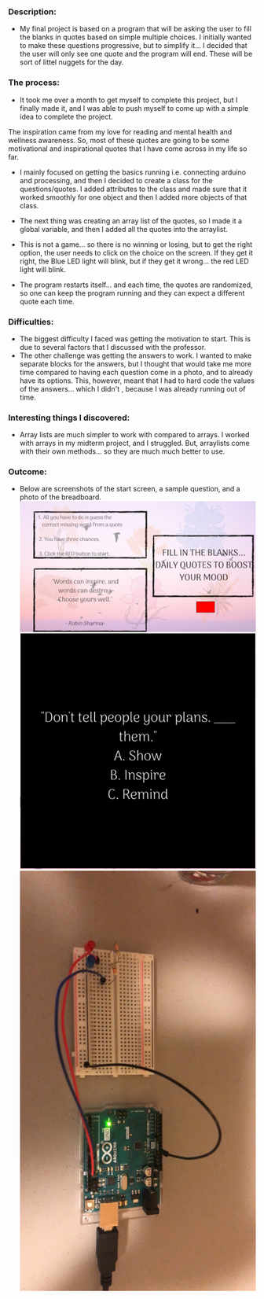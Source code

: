 ### Description:
- My final project is based on a program that will be asking the user to fill the blanks in quotes based on simple multiple choices. I initially wanted to make these questions progressive, but to simplify it... I decided that the user will only see one quote and the program will end. These will be sort of littel nuggets for the day.

### The process:
- It took me over a month to get myself to complete this project, but I finally made it, and I was able to push myself to come up with a simple idea to complete the project.

The inspiration came from my love for reading and mental health and wellness awareness. So, most of these quotes are going to be some motivational and inspirational quotes that I have come across in my life so far.

- I mainly focused on getting the basics running i.e. connecting arduino and processing, and then I decided to create a class for the questions/quotes. I added attributes to the class and made sure that it worked smoothly for one object and then I added more objects of that class.

- The next thing was creating an array list of the quotes, so I made it a global variable, and then I added all the quotes into the arraylist.

- This is not a game... so there is no winning or losing, but to get the right option, the user needs to click on the choice on the screen. If they get it right, the Blue LED light will blink, but if they get it wrong... the red LED light will blink. 

- The program restarts itself... and each time, the quotes are randomized, so one can keep the program running and they can expect a different quote each time.

### Difficulties:
- The biggest difficulty I faced was getting the motivation to start. This is due to several factors that I discussed with the professor.
- The other challenge was getting the answers to work. I wanted to make separate blocks for the answers, but I thought that would take me more time compared to having each question come in a photo, and to already have its options. This, however, meant that I had to hard code the values of the answers... which I didn't , because I was already running out of time.

### Interesting things I discovered:
- Array lists are much simpler to work with compared to arrays. I worked with arrays in my midterm project, and I struggled. But, arraylists come with their own methods... so they are much much better to use. 

### Outcome:
- Below are screenshots of the start screen, a sample question, and a photo of the breadboard.
![](media/cover.png)
![](media/quote.png)
![](media/IMG_1742.jpg)




